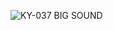 ![KY-037 BIG SOUND](https://user-images.githubusercontent.com/77639203/199896075-d25c6a6a-2224-48be-91ac-26e7b7f5454c.png)
